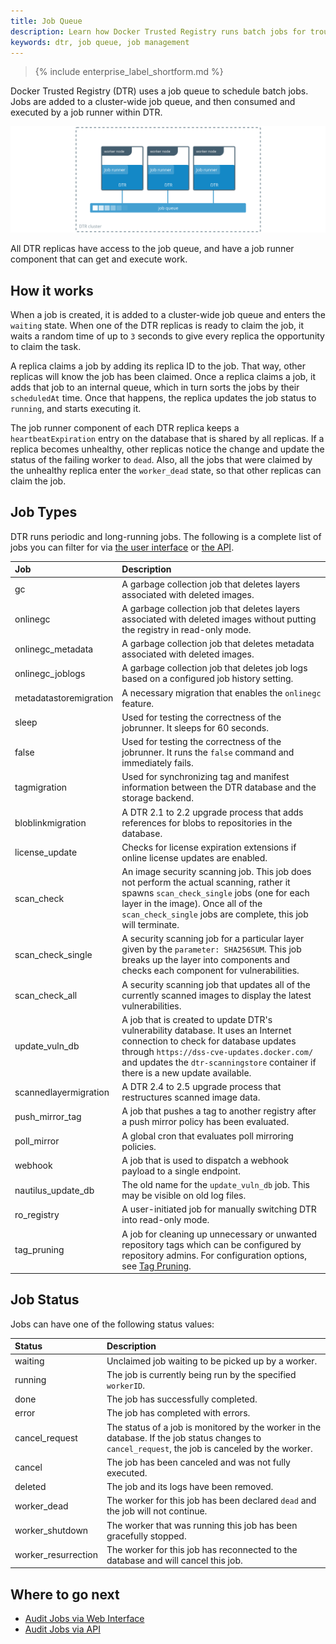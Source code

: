 ```yaml
---
title: Job Queue
description: Learn how Docker Trusted Registry runs batch jobs for troubleshooting job-related issues.
keywords: dtr, job queue, job management
---
```


>{% include enterprise_label_shortform.md %}

Docker Trusted Registry (DTR) uses a job queue to schedule batch jobs. Jobs are added to a cluster-wide job queue, and then consumed and executed by a job runner within DTR.

![batch jobs diagram](../../images/troubleshoot-batch-jobs-1.svg)

All DTR replicas have access to the job queue, and have a job runner component
that can get and execute work.

## How it works

When a job is created, it is added to a cluster-wide job queue and enters the `waiting` state.
When one of the DTR replicas is ready to claim the job, it waits a random time of up
to `3` seconds to give every replica the opportunity to claim the task.

A replica claims a job by adding its replica ID to the job. That way, other
replicas will know the job has been claimed. Once a replica claims a job, it adds
that job to an internal queue, which in turn sorts the jobs by their `scheduledAt` time.
Once that happens, the replica updates the job status to `running`, and
starts executing it.

The job runner component of each DTR replica keeps a `heartbeatExpiration`
entry on the database that is shared by all replicas. If a replica becomes
unhealthy, other replicas notice the change and update the status of the failing worker to `dead`.
Also, all the jobs that were claimed by the unhealthy replica enter the `worker_dead` state,
so that other replicas can claim the job.

## Job Types

DTR runs periodic and long-running jobs. The following is a complete list of jobs you can filter for via [the user interface](../manage-jobs/audit-jobs-via-ui.md) or [the API](../manage-jobs/audit-jobs-via-api.md).

| Job               | Description                                                                                                                                                                                                                                               |
|:------------------|:----------------------------------------------------------------------------------------------------------------------------------------------------------------------------------------------------------------------------------------------------------|
| gc                | A garbage collection job that deletes layers associated with deleted images.                                                                                                                                                                                 |
| onlinegc                | A garbage collection job that deletes layers associated with deleted images without putting the registry in read-only mode.  |
| onlinegc_metadata                | A garbage collection job that deletes metadata associated with deleted images. |
| onlinegc_joblogs                | A garbage collection job that deletes job logs based on a configured job history setting. |
| metadatastoremigration   | A necessary migration that enables the `onlinegc` feature. |
| sleep             | Used for testing the correctness of the jobrunner. It sleeps for 60 seconds.                                                                                                                                                                           |
| false             | Used for testing the correctness of the jobrunner. It runs the `false` command and immediately fails.                                                                                                                                                 |
| tagmigration      | Used for synchronizing tag and manifest information between the DTR database and the storage backend.                                                                                                                                       |
| bloblinkmigration | A DTR 2.1 to 2.2 upgrade process that adds references for blobs to repositories in the database.                                                                                                                                          |
| license_update    | Checks for license expiration extensions if online license updates are enabled.                                                                                                                                                             |
| scan_check        | An image security scanning job. This job does not perform the actual scanning, rather it spawns `scan_check_single` jobs (one for each layer in the image). Once all of the `scan_check_single` jobs are complete, this job will terminate.                |
| scan_check_single | A security scanning job for a particular layer given by the `parameter: SHA256SUM`. This job breaks up the layer into components and checks each component for vulnerabilities.                                                                            |
| scan_check_all    | A security scanning job that updates all of the currently scanned images to display the latest vulnerabilities.                                                                                                                                            |
| update_vuln_db    | A job that is created to update DTR's vulnerability database. It uses an Internet connection to check for database updates through `https://dss-cve-updates.docker.com/` and updates the `dtr-scanningstore` container if there is a new update available. |
| scannedlayermigration  | A DTR 2.4 to 2.5 upgrade process that restructures scanned image data. |
| push_mirror_tag  | A job that pushes a tag to another registry after a push mirror policy has been evaluated. |
| poll_mirror  | A global cron that evaluates poll mirroring policies. |
| webhook           | A job that is used to dispatch a webhook payload to a single endpoint.                                                                                                                                                                                     |
| nautilus_update_db           | The old name for the `update_vuln_db` job. This may be visible on old log files.                                                                                                                                                                                   |
| ro_registry           | A user-initiated job for manually switching DTR into read-only mode.     |
| tag_pruning           | A job for cleaning up unnecessary or unwanted repository tags which can be configured by repository admins. For configuration options, see [Tag Pruning](../../user/tag-pruning).                                                                                                                                                                      |

## Job Status

Jobs can have one of the following status values:

| Status          | Description                                                                                                                               |
|:----------------|:------------------------------------------------------------------------------------------------------------------------------------------|
| waiting         | Unclaimed job waiting to be picked up by a worker.                                                                              |
| running         | The job is currently being run by the specified `workerID`.                                                                             |
| done            | The job has successfully completed.                                                                                                        |
| error           | The job has completed with errors.                                                                                                         |
| cancel_request  | The status of a job is monitored by the worker in the database. If the job status changes to `cancel_request`, the job is canceled by the worker. |
| cancel          | The job has been canceled and was not fully executed.                                                                                          |
| deleted         | The job and its logs have been removed.                                                                                                        |
| worker_dead     | The worker for this job has been declared `dead` and the job will not continue.                                                            |
| worker_shutdown | The worker that was running this job has been gracefully stopped.                                                                          |
| worker_resurrection | The worker for this job has reconnected to the database and will cancel this job.                                          |

## Where to go next

- [Audit Jobs via Web Interface](audit-jobs-via-ui)
- [Audit Jobs via API](audit-jobs-via-api)

